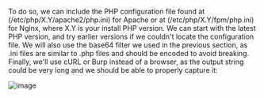 To do so, we can include the PHP configuration file found at (/etc/php/X.Y/apache2/php.ini) for Apache or at (/etc/php/X.Y/fpm/php.ini) for Nginx, where X.Y is your install PHP version. We can start with the latest PHP version, and try earlier versions if we couldn't locate the configuration file. We will also use the base64 filter we used in the previous section, as .ini files are similar to .php files and should be encoded to avoid breaking. Finally, we'll use cURL or Burp instead of a browser, as the output string could be very long and we should be able to properly capture it:

![image](https://github.com/user-attachments/assets/55f76f8b-c380-4273-88d4-343a1f8744ec)

